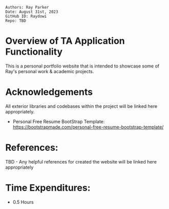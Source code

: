 ```
Authors: Ray Parker
Date: August 31st, 2023
GitHub ID: Raydowi
Repo: TBD
```

 # Overview of TA Application Functionality
 This is a personal portfolio website that is intended to showcase some of Ray's personal work & academic projects. 

 # Acknowledgements
 All exterior libraries and codebases within the project will be linked here appropriately.

 - Personal Free Resume BootStrap Template: https://bootstrapmade.com/personal-free-resume-bootstrap-template/

 # References:
 TBD - Any helpful references for created the website will be linked here appropriately

 # Time Expenditures:
  - 0.5 Hours